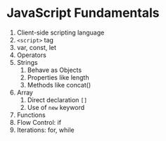 # JavaScript Fundamentals

1. Client-side scripting language
2. `<script>` tag
3. var, const, let
4. Operators
5. Strings
    1. Behave as Objects
    2. Properties like length
    3. Methods like concat()
6. Array
    1. Direct declaration `[]`
    2. Use of `new` keyword
7. Functions
8. Flow Control: if
9. Iterations: for, while